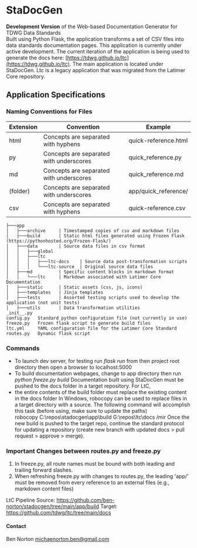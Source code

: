 # StaDocGen
**Development Version** of the Web-based Documentation Generator for TDWG Data Standards  
Built using Python Flask, the application transforms a set of CSV files into data standards documentation pages. This application is currently under active development. The current iteration of the application is being used to generate the docs here: [https://tdwg.github.io/ltc](https://tdwg.github.io/ltc). The main application is located under StaDocGen. Ltc is a legacy application that was migrated from the Latimer Core repository.

## Application Specifications

### Naming Conventions for Files
| Extension | Convention                              | Example              |
| --------- | --------------------------------------- | -------------------- |
| html      | Concepts are separated with hyphens     | quick-reference.html |
| py        | Concepts are separated with underscores | quick_reference.py   |
| md        | Concepts are separated with underscores | quick_reference.md   |
| (folder)  | Concepts are separated with underscores | app/quick_reference/ |
| csv       | Concepts are separated with hyphens     | quick-reference.csv  |

```
├───app
|   ├───archive     | Timestamped copies of csv and markdown files 
│   ├───build       | Static html files generated using Frozen Flask (https://pythonhosted.org/Frozen-Flask/)
│   ├───data        | Source data files in csv format
│   │   ├───global
│   │   ├───ltc
│   │   │   ├───ltc-docs    | Source data post-transformation scripts
│   │   │   └───ltc-source  | Original source data files
│   ├───md          | Specific content blocks in markdown format 
│   │   └───ltc     | Markdown associated with Latimer Core Documentation
│   ├───static      | Static assets (css, js, icons)
│   ├───templates   | Jinja templates
│   ├───tests       | Assorted testing scripts used to develop the application (not unit tests)
│   ├───utils       | Data transformation utilities 
_init__.py
config.py   Standard python configuration file (not currently in use)
freeze.py   Frozen flask script to generate build files
ltc.yml     YAML configuration file for the Latimer Core Standard
routes.py   Dynamic flask script
```
 
### Commands
* To launch dev server, for testing run *flask run* from then project root directory then open a browser to localhost:5000
* To build documentation webpages, change to app directory then run *python freeze.py build*
Documentation built using StaDocGen must be pushed to the docs folder in a target repository. For LtC, 
* the entire contents of the build folder must replace the existing content in the docs folder 
In Windows, robocopy can be used to replace files in a target directory with a source. The following command will accomplish this task (before using, make sure to update the paths)  
robocopy C:\repos\stadocgen\app\build G:\repos\ltc\docs /mir
Once the new build is pushed to the target repo, continue the standard protocol for updating a repository (create new branch with updated docs > pull request > approve > merge).  

### Important Changes between routes.py and freeze.py
1. In freeze.py, all route names must be bound with both leading and trailing forward slashes.
2. When refreshing freeze.py with changes to routes.py, the leading 'app/' must be removed from every reference to an external files (e.g., markdown content files) 

LtC Pipeline
Source: https://github.com/ben-norton/stadocgen/tree/main/app/build
Target: https://github.com/tdwg/ltc/tree/main/docs

#### Contact
Ben Norton
michaenorton.ben@gmail.com
